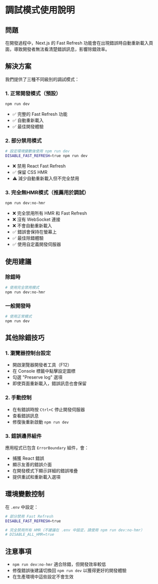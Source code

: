 # 調試模式使用說明

## 問題
在開發過程中，Next.js 的 Fast Refresh 功能會在出現錯誤時自動重新載入頁面，導致開發者無法看清楚錯誤訊息，影響除錯效率。

## 解決方案

我們提供了三種不同級別的調試模式：

### 1. 正常開發模式（預設）
```bash
npm run dev
```
- ✅ 完整的 Fast Refresh 功能
- ✅ 自動重新載入
- ✅ 最佳開發體驗

### 2. 部分禁用模式
```bash
# 設定環境變數後使用 npm run dev
DISABLE_FAST_REFRESH=true npm run dev
```
- ❌ 禁用 React Fast Refresh
- ✅ 保留 CSS HMR
- ⚠️ 減少自動重新載入但不完全禁用

### 3. 完全無HMR模式（推薦用於調試）
```bash
npm run dev:no-hmr
```
- ❌ 完全禁用所有 HMR 和 Fast Refresh
- ❌ 沒有 WebSocket 連接
- ❌ 不會自動重新載入
- ✅ 錯誤會保持在螢幕上
- ✅ 最佳除錯體驗
- ✅ 使用自定義開發伺服器

## 使用建議

### 除錯時
```bash
# 使用完全禁用模式
npm run dev:no-hmr
```

### 一般開發時
```bash
# 使用正常模式
npm run dev
```

## 其他除錯技巧

### 1. 瀏覽器控制台設定
- 開啟瀏覽器開發者工具（F12）
- 在 Console 標籤中點擊設定圖標
- 勾選 "Preserve log" 選項
- 即使頁面重新載入，錯誤訊息也會保留

### 2. 手動控制
- 在有錯誤時按 `Ctrl+C` 停止開發伺服器
- 查看錯誤訊息
- 修復後重新啟動 `npm run dev`

### 3. 錯誤邊界組件
應用程式已包含 `ErrorBoundary` 組件，會：
- 捕獲 React 錯誤
- 顯示友善的錯誤介面
- 在開發模式下顯示詳細的錯誤堆疊
- 提供重試和重新載入選項

## 環境變數控制

在 `.env` 中設定：

```bash
# 部分禁用 Fast Refresh
DISABLE_FAST_REFRESH=true

# 完全禁用所有 HMR（不建議在 .env 中設定，請使用 npm run dev:no-hmr）
# DISABLE_ALL_HMR=true
```

## 注意事項

- `npm run dev:no-hmr` 適合除錯，但開發效率較低
- 修復錯誤後建議切換回 `npm run dev` 以獲得更好的開發體驗
- 在生產環境中這些設定不會生效